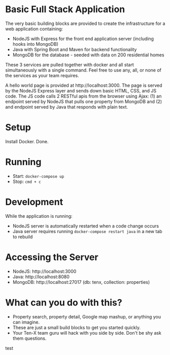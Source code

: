 # Basic Full Stack Application

The very basic building blocks are provided to create the infrastructure for a web application containing:
* NodeJS with Express for the front end application server (including hooks into MongoDB)
* Java with Spring Boot and Maven for backend functionality
* MongoDB for the database - seeded with data on 200 residential homes

These 3 services are pulled together with docker and all start simultaneously with a single command. Feel free to use any, all, or none of the services as your team requires.

A hello world page is provided at http://localhost:3000. The page is served by the NodeJS Express layer and sends down basic HTML, CSS, and JS code. The JS code calls 2 RESTful apis from the browser using Ajax: (1) an endpoint served by NodeJS that pulls one property from MongoDB and (2) and endpoint served by Java that responds with plain text.

# Setup

Install Docker. Done.

# Running

* Start: `docker-compose up`
* Stop: `cmd + c`

# Development

While the application is running:
* NodeJS server is automatically restarted when a code change occurs
* Java server requires running `docker-compose restart java` in a new tab to rebuild

# Accessing the Server

* NodeJS: http://localhost:3000
* Java: http://localhost:8080
* MongoDB: http://localhost:27017 (db: tenx, collection: properties)

# What can you do with this?

* Property search, property detail, Google map mashup, or anything you can imagine.
* These are just a small build blocks to get you started quickly.
* Your Ten-X team guru will hack with you side by side.  Don't be shy ask them questions.

test
